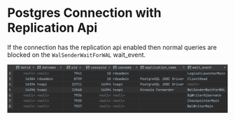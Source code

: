 # Postgres Connection with Replication Api

If the connection has the replication api enabled then normal queries are blocked on the `WalSenderWaitForWAL` wait_event.

![PostgresWalWaitEvent](./PostgresWalWaitEvent.png)
